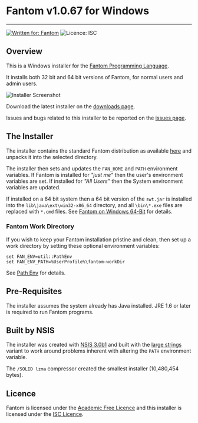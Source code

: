 # Fantom v1.0.67 for Windows
---
[![Written for: Fantom](http://img.shields.io/badge/written%20for-Fantom-lightgray.svg)](http://fantom.org/)
![Licence: ISC](http://img.shields.io/badge/licence-ISC-blue.svg)



## Overview

This is a Windows installer for the [Fantom Programming Language](http://fantom.org/). 

It installs both 32 bit and 64 bit versions of Fantom, for normal users and admin users.

![Installer Screenshot](https://bitbucket.org/repo/bdR87g/images/2143016538-screenshot.png)

Download the latest installer on the [downloads page](https://bitbucket.org/fantomfactory/fantom-installer/downloads).

Issues and bugs related to this installer to be reported on the [issues page](https://bitbucket.org/fantomfactory/fantom-installer/issues?status=new&status=open).



## The Installer

The installer contains the standard Fantom distribution as available [here](https://bitbucket.org/fantom/fan-1.0/downloads/) and unpacks it into the selected directory.

The installer then sets and updates the `FAN_HOME` and `PATH` environment variables. If Fantom is installed for *"just me"* then the user's environment variables are set. If installed for *"All Users"* then the System environment variables are updated.

If installed on a 64 bit system then a 64 bit version of the `swt.jar` is installed into the `lib\java\ext\win32-x86_64` directory, and all `\bin\*.exe` files are replaced with `*.cmd` files. See [Fantom on Windows 64-Bit](http://www.fantomfactory.org/articles/fantom-on-windows-64-bit) for details.

### Fantom Work Directory

If you wish to keep your Fantom installation pristine and clean, then set up a work directory by setting these optional environment variables:

    set FAN_ENV=util::PathEnv
	set FAN_ENV_PATH=%UserProfile%\fantom-workDir

See [Path Env](http://fantom.org/doc/docLang/Env#PathEnv) for details.



## Pre-Requisites

The installer assumes the system already has Java installed. JRE 1.6 or later is required to run Fantom programs.



## Built by NSIS

The installer was created with [NSIS 3.0b1](http://nsis.sourceforge.net/Main_Page) and built with the [large strings](http://nsis.sourceforge.net/Special_Builds) variant to work around problems inherent with altering the `PATH` environment variable.

The `/SOLID lzma` compressor created the smallest installer (10,480,454 bytes).



## Licence

Fantom is licensed under the [Academic Free Licence](http://opensource.org/licenses/AFL-3.0) and this installer is licensed under the [ISC Licence](http://opensource.org/licenses/ISC).